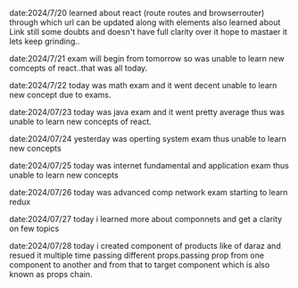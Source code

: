 date:2024/7/20
learned about react (route routes and browserrouter) through which url can be updated along with elements also learned about Link 
      still some doubts and doesn't have full clarity over it hope to mastaer it lets keep grinding..
      
date:2024/7/21
exam will begin from tomorrow so was unable to learn new comcepts of react..that was all today.

date:2024/7/22
today was math exam and it went decent unable to learn new concept due to exams.

date:2024/07/23
today was java exam and it went pretty average thus was unable to learn new concepts of react.

date:2024/07/24
yesterday was operting system exam thus unable to learn new concepts

date:2024/07/25 
today was internet fundamental and application exam thus unable to learn new concepts

date:2024/07/26
today was advanced comp network exam starting to learn redux

date:2024/07/27
today i learned more about componnets and get a clarity on few topics

date:2024/07/28 
today i created component of products like of daraz and resued it multiple time passing different props.passing prop from one component to another and from that to target component which is also known as props chain.
